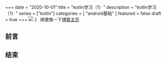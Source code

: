 +++
date = "2020-10-01"
title = "kotlin学习（1）"
description = "kotlin学习（1）"
series = ["kotlin"]
categories = [
"android基础"
]
featured = false
draft = true 
+++
![](https://gitee.com/lalalaxiaowifi/pictures/raw/master/image/%E6%97%A5%E5%B8%B8%E6%90%AC%E7%A0%96%E5%A4%B4.png)
》 顺便推一下[博客主页](http://lalalaxiaowifi.gitee.io/pictures/)
## 前言



## 结束


